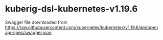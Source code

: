# kuberig-dsl-kubernetes-v1.19.6

Swagger file downloaded from https://raw.githubusercontent.com/kubernetes/kubernetes/v1.19.6/api/openapi-spec/swagger.json
